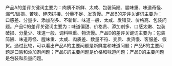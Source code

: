 产品A的差评关键词主要为：肉质不新鲜、太咸、包装简陋、腥味重、味道奇怪、漏气/破损、苦味、碎肉拼接、分量不足、发货慢。产品B的差评关键词主要为：口感差、分量少、添加剂多、不新鲜、味道一般、太咸、发错货、价格高、包装问题。产品C的差评关键词主要为：味道偏甜、价格贵、添加剂多、口感太嫩、包装破损、分量少、味道一般、调料味重、物流慢。产品D的差评关键词主要为：包装简陋、味道奇怪、腥味重、太咸、肉质差、数量不符、变质、发货慢、客服差、假货。通过比较，可以看出产品A的主要问题是新鲜度和味道问题；产品B的主要问题是口感和添加剂问题；产品C的主要问题是价格和味道问题；产品D的主要问题是包装和质量问题。